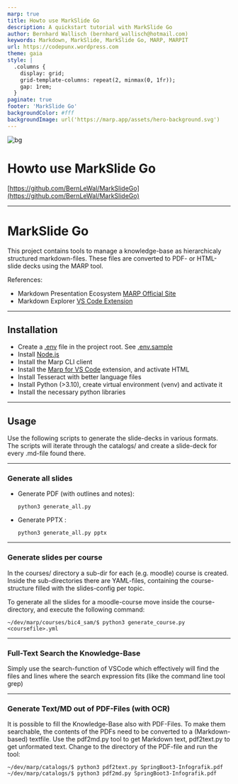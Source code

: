 ```yaml
---
marp: true
title: Howto use MarkSlide Go
description: A quickstart tutorial with MarkSlide Go
author: Bernhard Wallisch (bernhard_wallisch@hotmail.com)
keywords: Markdown, MarkSlide, MarkSlide Go, MARP, MARPIT
url: https://codepunx.wordpress.com
theme: gaia
style: |
  .columns {
    display: grid;
    grid-template-columns: repeat(2, minmax(0, 1fr));
    gap: 1rem;
  }
paginate: true
footer: 'MarkSlide Go'
backgroundColor: #fff
backgroundImage: url('https://marp.app/assets/hero-background.svg')
---
```

<!--
_paginate: skip
_footer: ''
_class : lead
-->

![bg](../../../../../../templates/tw/images/fh_technikum_wien_bg+logo_gross.jpg)

# Howto use MarkSlide Go 

[https://github.com/BernLeWal/MarkSlideGo](https://github.com/BernLeWal/MarkSlideGo)

---
# MarkSlide Go

This project contains tools to manage a knowledge-base as hierarchicaly structured markdown-files. These files are converted to PDF- or HTML-slide decks using the MARP tool.

References:

* Markdown Presentation Ecosystem [MARP Official Site](https://marp.app)
* Markdown Explorer [VS Code Extension](https://github.com/BernLeWal/VSCode-MARX)
---
## Installation

* Create a [.env](.env) file in the project root. See [.env.sample](.env.sample)
* Install [Node.js](https://nodejs.org/en)  
* Install the Marp CLI client
* Install the [Marp for VS Code](https://marketplace.visualstudio.com/items?itemName=marp-team.marp-vscode) extension, and activate HTML
* Install Tesseract with better language files
* Install Python (>3.10), create virtual environment (venv) and activate it
* Install the necessary python libraries
---
## Usage

Use the following scripts to generate the slide-decks in various formats.
The scripts will iterate through the catalogs/ and create a slide-deck for every .md-file found there.

---
### Generate all slides

* Generate PDF (with outlines and notes): 
    ```shell
    python3 generate_all.py
    ```
* Generate PPTX : 
    ```shell
    python3 generate_all.py pptx
    ```
---
### Generate slides per course

In the courses/ directory a sub-dir for each (e.g. moodle) course is created.
Inside the sub-directories there are YAML-files, containing the course-structure filled with the slides-config per topic.

To generate all the slides for a moodle-course move inside the course-directory, and execute the following command:
```shell
~/dev/marp/courses/bic4_sam/$ python3 generate_course.py <coursefile>.yml
```
---
### Full-Text Search the Knowledge-Base

Simply use the search-function of VSCode which effectively will find the files and lines where the search expression fits (like the command line tool grep)

---
### Generate Text/MD out of PDF-Files (with OCR)

It is possible to fill the Knowledge-Base also with PDF-Files. To make them searchable, the contents of the PDFs need to be converted to a (Markdown-based) textfile.
Use the pdf2md.py tool to get Markdown text, pdf2text.py to get unformated text.
Change to the directory of the PDF-file and run the tool:

```shell
~/dev/marp/catalogs/$ python3 pdf2text.py SpringBoot3-Infografik.pdf
~/dev/marp/catalogs/$ python3 pdf2md.py SpringBoot3-Infografik.pdf
```
